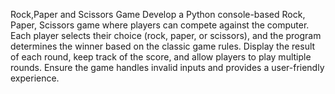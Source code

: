 Rock,Paper and Scissors Game
Develop a Python console-based Rock, Paper, Scissors game where players can
compete against the computer. Each player selects their choice (rock, paper, or
scissors), and the program determines the winner based on the classic game
rules. Display the result of each round, keep track of the score, and allow
players to play multiple rounds. Ensure the game handles invalid inputs and
provides a user-friendly experience.
